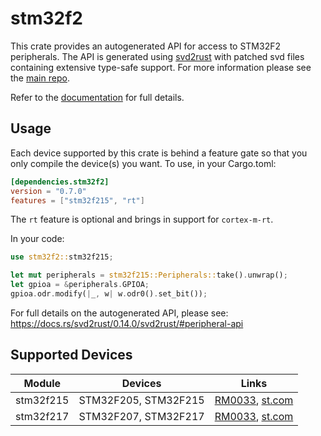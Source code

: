 # stm32f2
This crate provides an autogenerated API for access to STM32F2 peripherals.
The API is generated using [svd2rust] with patched svd files containing
extensive type-safe support. For more information please see the [main repo].

Refer to the [documentation] for full details.

[svd2rust]: https://github.com/japaric/svd2rust
[main repo]: https://github.com/stm32-rs/stm32-rs
[documentation]: https://docs.rs/stm32f2/latest/stm32f2/

## Usage
Each device supported by this crate is behind a feature gate so that you only
compile the device(s) you want. To use, in your Cargo.toml:

```toml
[dependencies.stm32f2]
version = "0.7.0"
features = ["stm32f215", "rt"]
```

The `rt` feature is optional and brings in support for `cortex-m-rt`.

In your code:

```rust
use stm32f2::stm32f215;

let mut peripherals = stm32f215::Peripherals::take().unwrap();
let gpioa = &peripherals.GPIOA;
gpioa.odr.modify(|_, w| w.odr0().set_bit());
```

For full details on the autogenerated API, please see:
https://docs.rs/svd2rust/0.14.0/svd2rust/#peripheral-api

## Supported Devices

| Module | Devices | Links |
|:------:|:-------:|:-----:|
| stm32f215 | STM32F205, STM32F215 | [RM0033](https://www.st.com/resource/en/reference_manual/cd00225773.pdf), [st.com](https://www.st.com/en/microcontrollers-microprocessors/stm32f2x5.html) |
| stm32f217 | STM32F207, STM32F217 | [RM0033](https://www.st.com/resource/en/reference_manual/cd00225773.pdf), [st.com](https://www.st.com/en/microcontrollers-microprocessors/stm32f2x7.html) |
